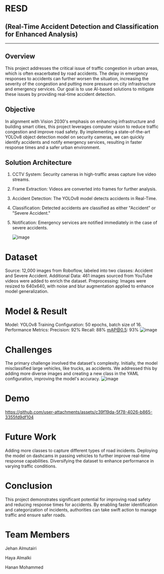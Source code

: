 # RESD 
## (Real-Time Accident Detection and Classification for Enhanced Analysis)

_______________________________________________________________________________

## Overview
This project addresses the critical issue of traffic congestion in urban areas, which is often exacerbated by road accidents. The delay in emergency responses to accidents can further worsen the situation, increasing the severity of the congestion and putting more pressure on city infrastructure and emergency services. Our goal is to use AI-based solutions to mitigate these issues by providing real-time accident detection.

## Objective
In alignment with Vision 2030's emphasis on enhancing infrastructure and building smart cities, this project leverages computer vision to reduce traffic congestion and improve road safety. By implementing a state-of-the-art YOLOv8 object detection model on security cameras, we can quickly identify accidents and notify emergency services, resulting in faster response times and a safer urban environment.

## Solution Architecture
1. CCTV System: Security cameras in high-traffic areas capture live video streams.
2. Frame Extraction: Videos are converted into frames for further analysis.
3. Accident Detection: The YOLOv8 model detects accidents in Real-Time.
4. Classification: Detected accidents are classified as either "Accident" or "Severe Accident."
5. Notification: Emergency services are notified immediately in the case of severe accidents.


      ![image](https://github.com/user-attachments/assets/f786425b-e2bb-4179-be43-787755697fb4)


# Dataset
Source: 12,000 images from Roboflow, labeled into two classes: Accident and Severe Accident.
Additional Data: 461 images sourced from YouTube videos were added to enrich the dataset.
Preprocessing: Images were resized to 640x640, with noise and blur augmentation applied to enhance model generalization.

# Model & Result 
Model: YOLOv8
Training Configuration: 50 epochs, batch size of 16.
Performance Metrics:
Precision: 92%
Recall: 88%
mAP@0.5: 93%
   ![image](https://github.com/user-attachments/assets/2adf6868-1d9a-4e27-a4b4-b1e59930f782)

# Challenges
The primary challenge involved the dataset's complexity. Initially, the model misclassified large vehicles, like trucks, as accidents. We addressed this by adding more diverse images and creating a new class in the YAML configuration, improving the model's accuracy.
 ![image](https://github.com/user-attachments/assets/0aca61f5-6c29-483f-859f-2deef5cab99c)
 
# Demo



https://github.com/user-attachments/assets/c39f19da-5f78-4026-b865-3355fd9df104


# Future Work 
Adding more classes to capture different types of road incidents.
Deploying the model on dashcams in passing vehicles to further improve real-time response capabilities.
Diversifying the dataset to enhance performance in varying traffic conditions.

# Conclusion
This project demonstrates significant potential for improving road safety and reducing response times for accidents. By enabling faster identification and categorization of incidents, authorities can take swift action to manage traffic and ensure safer roads.

# Team Members
Jehan Almutairi

Haya Almalki

Hanan Mohammed



